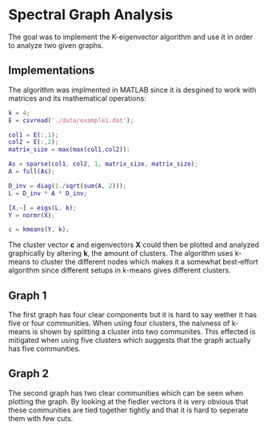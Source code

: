 # Spectral Graph Analysis

The goal was to implement the K-eigenvector algorithm and use it in order to analyze two given graphs.

## Implementations

The algorithm was implmented in MATLAB since it is desgined to work with matrices and its mathematical operations:
```matlab
k = 4;
E = csvread('./data/example1.dat');

col1 = E(:,1);
col2 = E(:,2);
matrix_size = max(max(col1,col2));

As = sparse(col1, col2, 1, matrix_size, matrix_size);
A = full(As);

D_inv = diag(1./sqrt(sum(A, 2)));
L = D_inv * A * D_inv;

[X,~] = eigs(L, k);
Y = normr(X);

c = kmeans(Y, k);
```

The cluster vector **c** and eigenvectors **X** could then be plotted and analyzed graphically by altering **k**, the amount of clusters.
The algorithm uses k-means to cluster the different nodes which makes it a somewhat best-effort algorithm since different setups in k-means gives different clusters.

## Graph 1

The first graph has four clear components but it is hard to say wether it has five or four communities. When using four clusters, the naivness of k-means is shown by splitting a cluster into two communites. This effected is mitigated when using five clusters which suggests that the graph actually has five communities.

## Graph 2

The second graph has two clear communities which can be seen when plotting the graph. By looking at the fiedler vectors it is very obvious that these communities are tied together tightly and that it is hard to seperate them with few cuts.
